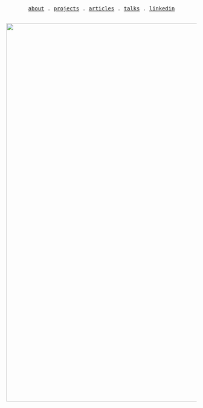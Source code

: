 <p align="center">
  <samp>
    <a href="https://gzhel.vercel.app/">about</a> .
    <a href="https://gzhel.vercel.app/projects">projects</a> .
    <a href="https://gzhel.vercel.app/coming-soon">articles</a> .    
    <a href="https://gzhel.vercel.app/coming-soon">talks</a> .
    <a href="https://www.linkedin.com/in/gzhel/">linkedin</a>
  </samp>
</p>
<br/>
<img src="https://cdn.sanity.io/images/hpvpbfax/production/a57f81f44e079f700f17978c59c4ce4295ea5633-960x540.gif" width="1000" align="center" />
